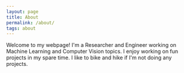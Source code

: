```yaml
---
layout: page
title: About
permalink: /about/
tags: about
---
```


Welcome to my webpage! I'm a Researcher and Engineer working on Machine Learning and Computer Vision topics. I enjoy working on fun projects in my spare time. I like to bike and hike if I'm not doing any projects.